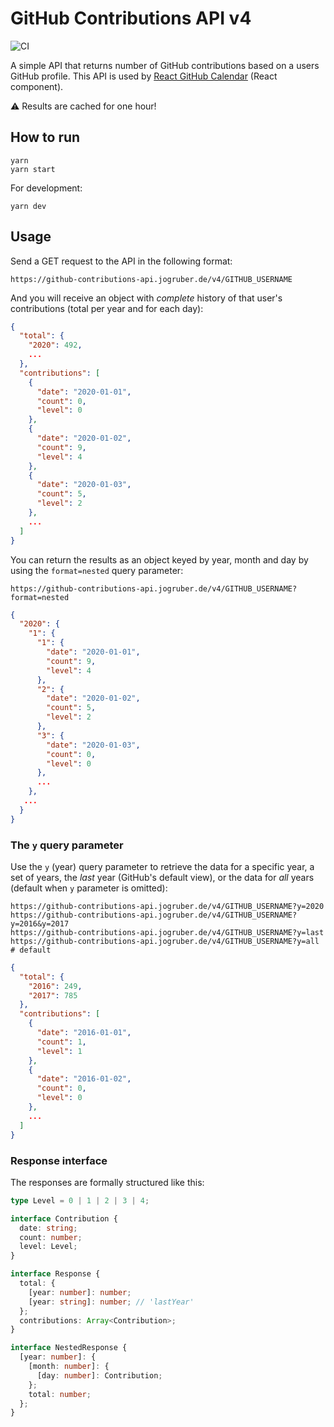 # GitHub Contributions API v4

![CI](https://github.com/grubersjoe/github-contributions-api/actions/workflows/test.yml/badge.svg)

A simple API that returns number of GitHub contributions based on a users GitHub
profile. This API is used by
[React GitHub Calendar](https://github.com/grubersjoe/react-github-calendar)
(React component).

:warning: Results are cached for one hour!

## How to run

```shell
yarn
yarn start
```

For development:

```shell
yarn dev
```

## Usage

Send a GET request to the API in the following format:

```shell
https://github-contributions-api.jogruber.de/v4/GITHUB_USERNAME
```

And you will receive an object with _complete_ history of that user's
contributions (total per year and for each day):

```json
{
  "total": {
    "2020": 492,
    ...
  },
  "contributions": [
    {
      "date": "2020-01-01",
      "count": 0,
      "level": 0
    },
    {
      "date": "2020-01-02",
      "count": 9,
      "level": 4
    },
    {
      "date": "2020-01-03",
      "count": 5,
      "level": 2
    },
    ...
  ]
}
```

You can return the results as an object keyed by year, month and day by using
the `format=nested` query parameter:

```shell
https://github-contributions-api.jogruber.de/v4/GITHUB_USERNAME?format=nested
```

```json
{
  "2020": {
    "1": {
      "1": {
        "date": "2020-01-01",
        "count": 9,
        "level": 4
      },
      "2": {
        "date": "2020-01-02",
        "count": 5,
        "level": 2
      },
      "3": {
        "date": "2020-01-03",
        "count": 0,
        "level": 0
      },
      ...
    },
   ...
  }
}
```

### The `y` query parameter

Use the `y` (year) query parameter to retrieve the data for a specific year, a
set of years, the _last_ year (GitHub's default view), or the data for _all_
years (default when `y` parameter is omitted):

```shell
https://github-contributions-api.jogruber.de/v4/GITHUB_USERNAME?y=2020
https://github-contributions-api.jogruber.de/v4/GITHUB_USERNAME?y=2016&y=2017
https://github-contributions-api.jogruber.de/v4/GITHUB_USERNAME?y=last
https://github-contributions-api.jogruber.de/v4/GITHUB_USERNAME?y=all # default
```

```json
{
  "total": {
    "2016": 249,
    "2017": 785
  },
  "contributions": [
    {
      "date": "2016-01-01",
      "count": 1,
      "level": 1
    },
    {
      "date": "2016-01-02",
      "count": 0,
      "level": 0
    },
    ...
  ]
}
```

### Response interface

The responses are formally structured like this:

```typescript
type Level = 0 | 1 | 2 | 3 | 4;

interface Contribution {
  date: string;
  count: number;
  level: Level;
}

interface Response {
  total: {
    [year: number]: number;
    [year: string]: number; // 'lastYear'
  };
  contributions: Array<Contribution>;
}

interface NestedResponse {
  [year: number]: {
    [month: number]: {
      [day: number]: Contribution;
    };
    total: number;
  };
}
```
